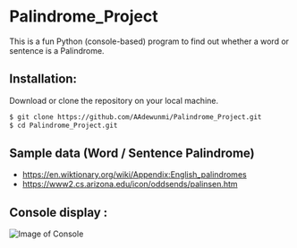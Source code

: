 # Palindrome_Project

This is a fun Python (console-based) program to find out whether a word or sentence is a Palindrome.

## Installation: 

Download or clone the repository on your local machine.

```sh
$ git clone https://github.com/AAdewunmi/Palindrome_Project.git
$ cd Palindrome_Project.git
```

## Sample data (Word / Sentence Palindrome)

* https://en.wiktionary.org/wiki/Appendix:English_palindromes
* https://www2.cs.arizona.edu/icon/oddsends/palinsen.htm

## Console display : 

![Image of Console]()


